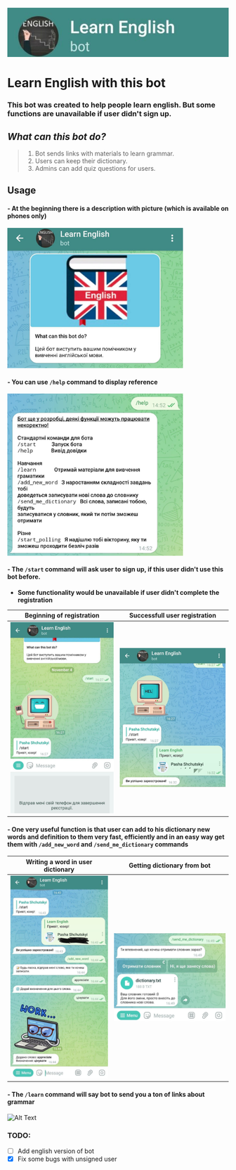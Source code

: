 ![This is an image](readme_pictures/main_preview.jpg?raw=True)
# Learn English with this bot

### This bot was created to help people learn english. But some functions are unavailable if user didn't sign up.

## ***What can this bot do?***
>1) Bot sends links with materials to learn grammar.
>2) Users can keep their dictionary.
>3) Admins can add quiz questions for users.

## Usage
#### - At the beginning there is a description with picture (which is available on phones only)
  <img src="readme_pictures/preview.jpg" width="400">

#### - You can use ```/help``` command to display reference
<img src="readme_pictures/help_preview.jpg" width="400">

#### - The ```/start``` command will ask user to sign up, if this user didn't use this bot before.
  - __Some functionality would be unavailable if user didn't complete the registration__

Beginning of registration | Successfull user registration
:-------------------------:|:-----------------------------:
<img src="readme_pictures/registration_1.jpg" width="400"> | <img src="readme_pictures/completed_registration.jpg" width="410">


#### - One very useful function is that user can add to his dictionary new words and definition to them very fast, efficiently and in an easy way get them with ```/add_new_word``` and ```/send_me_dictionary``` commands

Writing a word in user dictionary | Getting dictionary from bot
:-------------------------:|:-----------------------------:
<img src="readme_pictures/add_word_to_dict.jpg" width="300"> | <img src="readme_pictures/send_dict.jpg" width="350">

#### - The ```/learn``` command will say bot to send you a ton of links about grammar

![Alt Text](readme_pictures/learn.gif?raw=True)


### TODO:
- [ ] Add english version of bot
- [x] Fix some bugs with unsigned user
